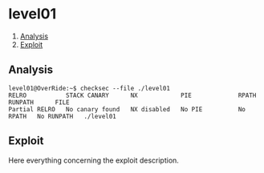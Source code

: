 # level01

1. [Analysis](#analysis)
2. [Exploit](#exploit)

## Analysis

```console
level01@OverRide:~$ checksec --file ./level01
RELRO           STACK CANARY      NX            PIE             RPATH      RUNPATH      FILE
Partial RELRO   No canary found   NX disabled   No PIE          No RPATH   No RUNPATH   ./level01
```

## Exploit

Here everything concerning the exploit description.
